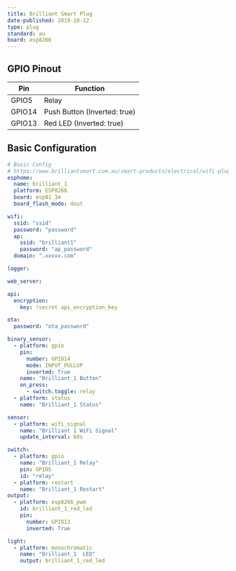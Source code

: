 ```yaml
---
title: Brilliant Smart Plug
date-published: 2019-10-12
type: plug
standard: au
board: esp8266
---
```


## GPIO Pinout

| Pin    | Function                     |
| ------ | ---------------------------- |
| GPIO5  | Relay                        |
| GPIO14 | Push Button (Inverted: true) |
| GPIO13 | Red LED (Inverted: true)     |

## Basic Configuration

```yaml
# Basic Config
# https://www.brilliantsmart.com.au/smart-products/electrical/wifi-plug-with-usb-charger/
esphome:
  name: brilliant_1
  platform: ESP8266
  board: esp01_1m
  board_flash_mode: dout

wifi:
  ssid: "ssid"
  password: "password"
  ap:
    ssid: "brilliant1"
    password: "ap_password"
  domain: ".xxxxx.com"

logger:

web_server:

api:
  encryption:
    key: !secret api_encryption_key

ota:
  password: "ota_password"

binary_sensor:
  - platform: gpio
    pin:
      number: GPIO14
      mode: INPUT_PULLUP
      inverted: True
    name: "Brilliant_1 Button"
    on_press:
      - switch.toggle: relay
  - platform: status
    name: "Brilliant_1 Status"

sensor:
  - platform: wifi_signal
    name: "Brilliant 1 WiFi Signal"
    update_interval: 60s

switch:
  - platform: gpio
    name: "Brilliant_1 Relay"
    pin: GPIO5
    id: "relay"
  - platform: restart
    name: "Brilliant_1 Restart"
output:
  - platform: esp8266_pwm
    id: brilliant_1_red_led
    pin:
      number: GPIO13
      inverted: True

light:
  - platform: monochromatic
    name: "Brilliant_1  LED"
    output: brilliant_1_red_led
```
